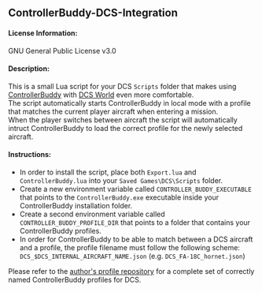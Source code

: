 ## ControllerBuddy-DCS-Integration

#### License Information:
GNU General Public License v3.0

#### Description:
This is a small Lua script for your DCS `Scripts` folder that makes using [ControllerBuddy](https://controllerbuddy.org) with [DCS World](https://www.digitalcombatsimulator.com) even more comfortable.  
The script automatically starts ControllerBuddy in local mode with a profile that matches the current player aircraft when entering a mission.  
When the player switches between aircraft the script will automatically intruct ControllerBuddy to load the correct profile for the newly selected aircraft.

#### Instructions:
- In order to install the script, place both `Export.lua` and `ControllerBuddy.lua` into your `Saved Games\DCS\Scripts` folder.
- Create a new environment variable called `CONTROLLER_BUDDY_EXECUTABLE` that points to the `ControllerBuddy.exe` executable inside your ControllerBuddy installation folder.
- Create a second environment variable called `CONTROLLER_BUDDY_PROFILE_DIR` that points to a folder that contains your ControllerBuddy profiles.
- In order for ControllerBuddy to be able to match between a DCS aircraft and a profile, the profile filename must follow the following scheme: `DCS_$DCS_INTERNAL_AIRCRAFT_NAME.json` (e.g. `DCS_FA-18C_hornet.json`)

Please refer to the [author's profile repository](https://github.com/bwRavencl/ControllerBuddy-Profiles) for a complete set of correctly named ControllerBuddy profiles for DCS.
